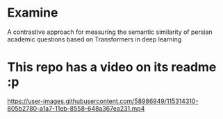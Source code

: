 # Examine
A contrastive approach for measuring the semantic similarity of persian academic questions based on Transformers in deep learning 

# This repo has a video on its readme :p


https://user-images.githubusercontent.com/58986949/115314310-805b2780-a1a7-11eb-8558-648a367ea231.mp4
